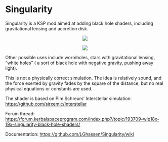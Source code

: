 # Singularity
Singularity is a KSP mod aimed at adding black hole shaders, including gravitational lensing and accretion disk.


<p align="center"><img src="https://i.imgur.com/zhpB2cf.png" ></p>

<p align="center"><img src="https://i.imgur.com/z0O8Ogf.png" ></p>


Other possible uses include wormholes, stars with gravitational lensing, “white holes” ( a sort of black hole with negative gravity, pushing away light).

This is not a physically correct simulation. The idea is relatively sound, and the force exerted by gravity fades by the square of the distance, but no real physical equations or constants are used.

The shader is based on Pim Schreurs’ Interstellar simulation: https://github.com/sirxemic/Interstellar

Forum thread: https://forum.kerbalspaceprogram.com/index.php?/topic/193709-wip18x-19x-singularity-black-hole-shaders/

Documentation: https://github.com/LGhassen/Singularity/wiki
